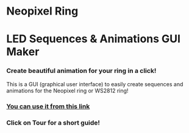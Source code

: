 # Neopixel Ring
# LED Sequences & Animations GUI Maker
### Create beautiful animation for your ring in a click!
This is a GUI (graphical user interface) to easily create sequences and animations for the Neopixel ring or WS2812 ring!
### [You can use it from this link](https://rawgit.com/makebit/Neopixel-Ring-LED-Sequences-and-Animations-Maker/master/index.html)
### Click on **Tour** for a short guide!